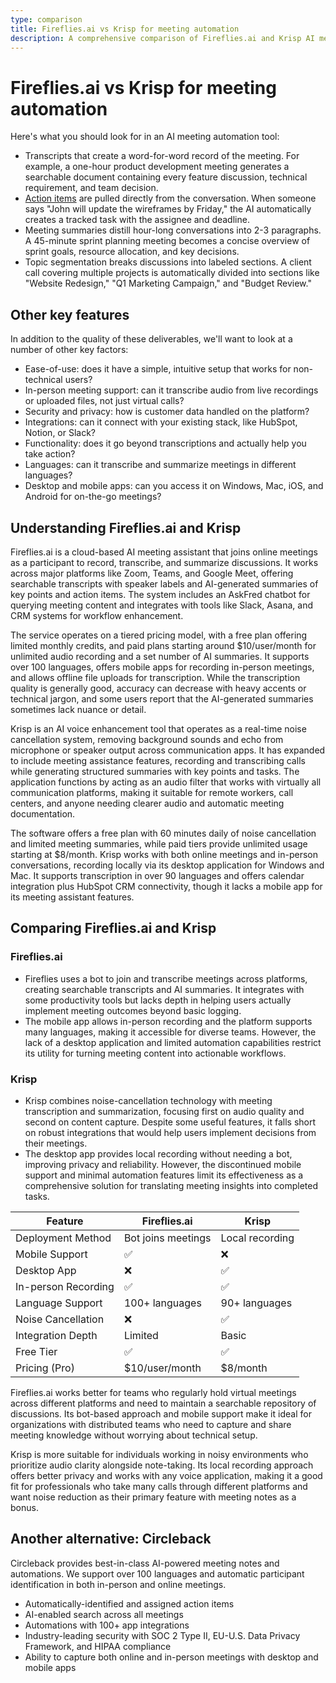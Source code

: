 ```yaml
---
type: comparison
title: Fireflies.ai vs Krisp for meeting automation
description: A comprehensive comparison of Fireflies.ai and Krisp AI meeting automation tools, covering transcription quality, action item tracking, meeting summaries, and key features like ease-of-use, integrations, and pricing.
---
```


# Fireflies.ai vs Krisp for meeting automation

Here's what you should look for in an AI meeting automation tool:  
* Transcripts that create a word-for-word record of the meeting. For example, a one-hour product development meeting generates a searchable document containing every feature discussion, technical requirement, and team decision.
* [Action items](/releases/add-action-items-to-meetings) are pulled directly from the conversation. When someone says "John will update the wireframes by Friday," the AI automatically creates a tracked task with the assignee and deadline.
* Meeting summaries distill hour-long conversations into 2-3 paragraphs. A 45-minute sprint planning meeting becomes a concise overview of sprint goals, resource allocation, and key decisions.
* Topic segmentation breaks discussions into labeled sections. A client call covering multiple projects is automatically divided into sections like "Website Redesign," "Q1 Marketing Campaign," and "Budget Review."

## Other key features
In addition to the quality of these deliverables, we'll want to look at a number of other key factors:
* Ease-of-use: does it have a simple, intuitive setup that works for non-technical users?
* In-person meeting support: can it transcribe audio from live recordings or uploaded files, not just virtual calls?
* Security and privacy: how is customer data handled on the platform?
* Integrations: can it connect with your existing stack, like HubSpot, Notion, or Slack?
* Functionality: does it go beyond transcriptions and actually help you take action?
* Languages: can it transcribe and summarize meetings in different languages?
* Desktop and mobile apps: can you access it on Windows, Mac, iOS, and Android for on-the-go meetings?

## Understanding Fireflies.ai and Krisp
Fireflies.ai is a cloud-based AI meeting assistant that joins online meetings as a participant to record, transcribe, and summarize discussions. It works across major platforms like Zoom, Teams, and Google Meet, offering searchable transcripts with speaker labels and AI-generated summaries of key points and action items. The system includes an AskFred chatbot for querying meeting content and integrates with tools like Slack, Asana, and CRM systems for workflow enhancement.

The service operates on a tiered pricing model, with a free plan offering limited monthly credits, and paid plans starting around $10/user/month for unlimited audio recording and a set number of AI summaries. It supports over 100 languages, offers mobile apps for recording in-person meetings, and allows offline file uploads for transcription. While the transcription quality is generally good, accuracy can decrease with heavy accents or technical jargon, and some users report that the AI-generated summaries sometimes lack nuance or detail.

Krisp is an AI voice enhancement tool that operates as a real-time noise cancellation system, removing background sounds and echo from microphone or speaker output across communication apps. It has expanded to include meeting assistance features, recording and transcribing calls while generating structured summaries with key points and tasks. The application functions by acting as an audio filter that works with virtually all communication platforms, making it suitable for remote workers, call centers, and anyone needing clearer audio and automatic meeting documentation.

The software offers a free plan with 60 minutes daily of noise cancellation and limited meeting summaries, while paid tiers provide unlimited usage starting at $8/month. Krisp works with both online meetings and in-person conversations, recording locally via its desktop application for Windows and Mac. It supports transcription in over 90 languages and offers calendar integration plus HubSpot CRM connectivity, though it lacks a mobile app for its meeting assistant features.

## Comparing Fireflies.ai and Krisp

### Fireflies.ai

* Fireflies uses a bot to join and transcribe meetings across platforms, creating searchable transcripts and AI summaries. It integrates with some productivity tools but lacks depth in helping users actually implement meeting outcomes beyond basic logging.
* The mobile app allows in-person recording and the platform supports many languages, making it accessible for diverse teams. However, the lack of a desktop application and limited automation capabilities restrict its utility for turning meeting content into actionable workflows.

### Krisp

* Krisp combines noise-cancellation technology with meeting transcription and summarization, focusing first on audio quality and second on content capture. Despite some useful features, it falls short on robust integrations that would help users implement decisions from their meetings.
* The desktop app provides local recording without needing a bot, improving privacy and reliability. However, the discontinued mobile support and minimal automation features limit its effectiveness as a comprehensive solution for translating meeting insights into completed tasks.

| Feature | Fireflies.ai | Krisp |
|---------|-------------|-------|
| Deployment Method | Bot joins meetings | Local recording |
| Mobile Support | ✅ | ❌ |
| Desktop App | ❌ | ✅ |
| In-person Recording | ✅ | ✅ |
| Language Support | 100+ languages | 90+ languages |
| Noise Cancellation | ❌ | ✅ |
| Integration Depth | Limited | Basic |
| Free Tier | ✅ | ✅ |
| Pricing (Pro) | $10/user/month | $8/month |

Fireflies.ai works better for teams who regularly hold virtual meetings across different platforms and need to maintain a searchable repository of discussions. Its bot-based approach and mobile support make it ideal for organizations with distributed teams who need to capture and share meeting knowledge without worrying about technical setup.

Krisp is more suitable for individuals working in noisy environments who prioritize audio clarity alongside note-taking. Its local recording approach offers better privacy and works with any voice application, making it a good fit for professionals who take many calls through different platforms and want noise reduction as their primary feature with meeting notes as a bonus.

## Another alternative: Circleback
Circleback provides best-in-class AI-powered meeting notes and automations. We support over 100 languages and automatic participant identification in both in-person and online meetings.
* Automatically-identified and assigned action items
* AI-enabled search across all meetings
* Automations with 100+ app integrations
* Industry-leading security with SOC 2 Type II, EU-U.S. Data Privacy Framework, and HIPAA compliance
* Ability to capture both online and in-person meetings with desktop and mobile apps